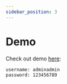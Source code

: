 ```yaml
---
sidebar_position: 3
---
```


# Demo

Check out demo [here](https://uadmin.sergeyg.me/admin):
```
username: adminadmin
password: 123456789
```
